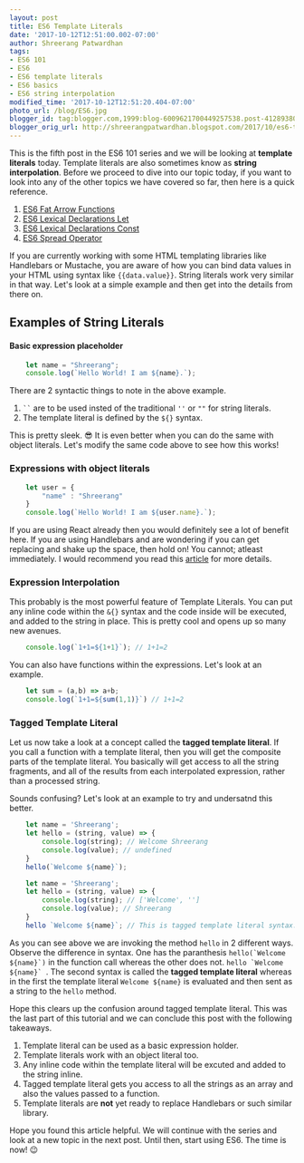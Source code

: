 ```yaml
---
layout: post
title: ES6 Template Literals
date: '2017-10-12T12:51:00.002-07:00'
author: Shreerang Patwardhan
tags:
- ES6 101
- ES6
- ES6 template literals
- ES6 basics
- ES6 string interpolation
modified_time: '2017-10-12T12:51:20.404-07:00'
photo_url: /blog/ES6.jpg
blogger_id: tag:blogger.com,1999:blog-6009621700449257538.post-412893805628838142
blogger_orig_url: http://shreerangpatwardhan.blogspot.com/2017/10/es6-template-literals.html
---
```


This is the fifth post in the ES6 101 series and we will be looking at **template literals** today. Template literals are also sometimes know as **string interpolation**. Before we proceed to dive into our topic today, if you want to look into any of the other topics we have covered so far, then here is a quick reference.
1. [ES6 Fat Arrow Functions](https://theuidev.github.io/es6-fat-arrow-functions/)
2. [ES6 Lexical Declarations Let](https://theuidev.github.io/es6-101-lexical-declarations-let/)
3. [ES6 Lexical Declarations Const](https://theuidev.github.io/es6-101-lexical-declarations-const/)
4. [ES6 Spread Operator](https://theuidev.github.io/es6-101-spread-operator/)

If you are currently working with some HTML templating libraries like Handlebars or Mustache, you are aware of how you can bind data values in your HTML using syntax like ```{{data.value}}```. String literals work very similar in that way. Let's look at a simple example and then get into the details from there on.

## Examples of String Literals
#### Basic expression placeholder
```javascript
    let name = "Shreerang";
    console.log(`Hello World! I am ${name}.`);
```
There are 2 syntactic things to note in the above example.
1. ``` `` ``` are to be used insted of the traditional ```''``` or ```""``` for string literals.
2. The template literal is defined by the ```${}``` syntax.

This is pretty sleek. &#128526; It is even better when you can do the same with object literals. Let's modify the same code above to see how this works!

### Expressions with object literals
```javascript
    let user = {
        "name" : "Shreerang"
    }
    console.log(`Hello World! I am ${user.name}.`);
```
If you are using React already then you would definitely see a lot of benefit here. If you are using Handlebars and are wondering if you can get replacing and shake up the space, then hold on! You cannot; atleast immediately. I would recommend you read this [article](https://www.keithcirkel.co.uk/es6-template-literals/) for more details.

### Expression Interpolation
This probably is the most powerful feature of Template Literals. You can put any inline code within the ```&{}``` syntax and the code inside will be executed, and added to the string in place. This is pretty cool and opens up so many new avenues.
```javascript
    console.log(`1+1=${1+1}`); // 1+1=2
```
You can also have functions within the expressions. Let's look at an example.
```javascript
    let sum = (a,b) => a+b;
    console.log(`1+1=${sum(1,1)}`) // 1+1=2
```

### Tagged Template Literal
Let us now take a look at a concept called the **tagged template literal**. If you call a function with a template literal, then you will get the composite parts of the template literal. You basically will get access to all the string fragments, and all of the results from each interpolated expression, rather than a processed string.

Sounds confusing? Let's look at an example to try and undersatnd this better.
```javascript
    let name = 'Shreerang';
    let hello = (string, value) => {
        console.log(string); // Welcome Shreerang
        console.log(value); // undefined
    }
    hello(`Welcome ${name}`);
```

```javascript
    let name = 'Shreerang';
    let hello = (string, value) => {
        console.log(string); // ['Welcome', '']
        console.log(value); // Shreerang
    }
    hello `Welcome ${name}`; // This is tagged template literal syntax.
```

As you can see above we are invoking the method ```hello``` in 2 different ways. Observe the difference in syntax. One has the paranthesis ```hello(`Welcome ${name}`)``` in the function call whereas the other does not. ```hello `Welcome ${name}` ```. The second syntax is called the **tagged template literal** whereas in the first the template literal `Welcome ${name}` is evaluated and then sent as a string to the ```hello``` method.

Hope this clears up the confusion around tagged template literal. This was the last part of this tutorial and we can conclude this post with the following takeaways.
1. Template literal can be used as a basic expression holder.
2. Template literals work with an object literal too.
3. Any inline code within the template literal will be excuted and added to the string inline.
4. Tagged template literal gets you access to all the strings as an array and also the values passed to a function.
5. Template literals are **not** yet ready to replace Handlebars or such similar library.

Hope you found this article helpful. We will continue with the series and look at a new topic in the next post. Until then, start using ES6. The time is now! &#128521;
